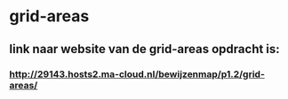# grid-areas
## link naar website van de grid-areas opdracht is:
### http://29143.hosts2.ma-cloud.nl/bewijzenmap/p1.2/grid-areas/
